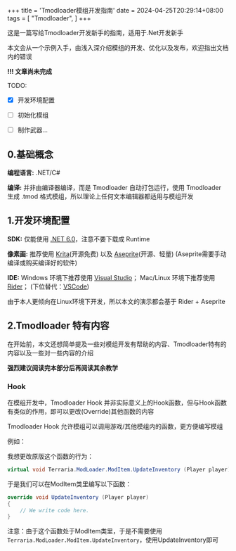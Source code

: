 +++
title = 'Tmodloader模组开发指南'
date = 2024-04-25T20:29:14+08:00
tags = [
    "Tmodloader",
]
+++

这是一篇写给Tmodloader开发新手的指南，适用于.Net开发新手

本文会从一个示例入手，由浅入深介绍模组的开发、优化以及发布，欢迎指出文档内的错误

<!--more-->
**!!! 文章尚未完成**

TODO:

- [x] 开发环境配置
- [ ] 初始化模组
- [ ] 制作武器...


## 0.基础概念

**编程语言:** .NET/C#

**编译:** 并非由编译器编译，而是 Tmodloader 自动打包运行，使用 Tmodloader 生成 .tmod 格式模组，所以理论上任何文本编辑器都适用与模组开发

## 1.开发环境配置

**SDK:** 仅能使用 [.NET 6.0](https://dotnet.microsoft.com/en-us/download/dotnet/6.0)，注意不要下载成 Runtime

**像素画:** 推荐使用 [Krita](https://krita.org/en/download/)(开源免费) 以及 [Aseprite](https://github.com/aseprite/aseprite)(开源、轻量) (Aseprite需要手动编译或购买编译好的软件)

**IDE:** Windows 环境下推荐使用 [Visual Studio](https://visualstudio.microsoft.com/downloads/)； Mac/Linux 环境下推荐使用 [Rider](https://www.jetbrains.com/rider/download)； (下位替代：[VSCode](https://code.visualstudio.com/Download))

由于本人更倾向在Linux环境下开发，所以本文的演示都会基于 Rider + Aseprite

## 2.Tmodloader 特有内容

在开始前，本文还想简单提及一些对模组开发有帮助的内容、Tmodloader特有的内容以及一些对一些内容的介绍

**强烈建议阅读完本部分后再阅读其余教学**

### Hook

在模组开发中，Tmodloader Hook 并非实际意义上的Hook函数，但与Hook函数有类似的作用，即可以更改(Override)其他函数的内容

Tmodloader Hook 允许模组可以调用游戏/其他模组内的函数，更方便编写模组

例如：

我想更改原版这个函数的行为：

```c#
virtual void Terraria.ModLoader.ModItem.UpdateInventory	(Player player)	
```

于是我们可以在ModItem类里编写以下函数：

```c#
override void UpdateInventory (Player player)
{
    // We write code here.
}
```

注意：由于这个函数处于ModItem类里，于是不需要使用`Terraria.ModLoader.ModItem.UpdateInventory`，使用UpdateInventory即可
